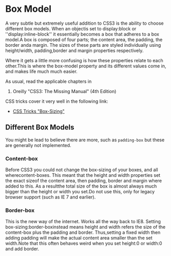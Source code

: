 # Box Model

A very subtle but extremely useful addition to CSS3 is the ability to choose
different box models. When an objectis set to display:block or
''display:inline-block'' it essentially becomes a box that adheres to a box
model.A box is composed of four parts; the content area, the padding, the
border anda margin. The sizes of these parts are styled individually using
height/width, padding,border and margin properties respectively.

Where it gets a little more confusing is how these properties relate to each
other.This is where the box-model property and its different values come in,
and makes life much much easier.

As usual, read the applicable chapters in

1. Oreilly "CSS3: The Missing Manual" (4th Edition)

CSS tricks cover it very well in the following link:

+ [CSS Tricks "Box-Sizing"](http://css-tricks.com/box-sizing)

## Different Box Models

You might be lead to believe there are more, such as `padding-box` but
these are generally not implemented.

### Content-box

Before CSS3 you could not change the box-sizing of your boxes, and all
wherecontent-boxes. This meant that the height and width properties set the
exact sizeof the content area, then padding, border and margin where added to
this. As a resultthe total size of the box is almost always much bigger than
the height or width you set.Do not use this, only for legacy browser support
(such as IE 7 and earlier).

### Border-box

This is the new way of the internet. Works all the way back to IE8. Setting
box-sizing:border-boxinstead means height and width refers the size of the
content-box plus the padding and border. Thus,setting a fixed width then adding
padding will make the actual content area smaller than the set width.Note that
this often behaves weird when you set height:0 or width:0 and add border.
